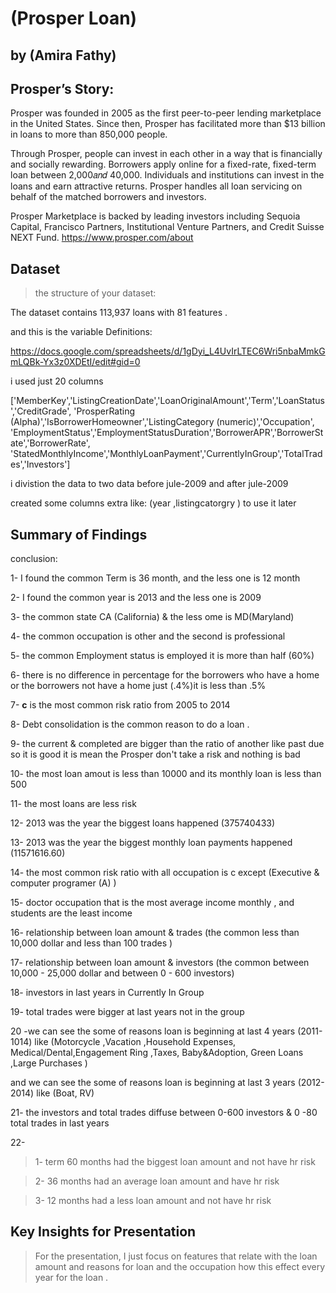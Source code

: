 # (Prosper Loan)
## by (Amira Fathy)

 ## Prosper’s Story:
Prosper was founded in 2005 as the first peer-to-peer lending marketplace in the United States. Since then, Prosper has facilitated more than $13 billion in loans to more than 850,000 people.

Through Prosper, people can invest in each other in a way that is financially and socially rewarding. Borrowers apply online for a fixed-rate, fixed-term loan between  2,000𝑎𝑛𝑑  40,000. Individuals and institutions can invest in the loans and earn attractive returns. Prosper handles all loan servicing on behalf of the matched borrowers and investors.

Prosper Marketplace is backed by leading investors including Sequoia Capital, Francisco Partners, Institutional Venture Partners, and Credit Suisse NEXT Fund. https://www.prosper.com/about

## Dataset

>  the structure of your dataset:

The dataset contains 113,937 loans with 81 features .

and this is the variable Definitions:

https://docs.google.com/spreadsheets/d/1gDyi_L4UvIrLTEC6Wri5nbaMmkGmLQBk-Yx3z0XDEtI/edit#gid=0

i used just 20 columns  

['MemberKey','ListingCreationDate','LoanOriginalAmount','Term','LoanStatus','CreditGrade',
 'ProsperRating (Alpha)','IsBorrowerHomeowner','ListingCategory (numeric)','Occupation',
 'EmploymentStatus','EmploymentStatusDuration','BorrowerAPR','BorrowerState','BorrowerRate',
 'StatedMonthlyIncome','MonthlyLoanPayment','CurrentlyInGroup','TotalTrades','Investors']
 
 
 i divistion the data to two data before jule-2009 and after jule-2009
 
 created some columns extra like: (year ,listingcatorgry ) to use it later 
 

## Summary of Findings


conclusion: 

1- I found  the common  Term is 36 month, and the less one is  12 month 

2- I found the common year is 2013 and the less one  is 2009 

3- the common state CA (California) & the less ome is MD(Maryland) 

4- the common occupation is other and the second is professional

5- the common Employment status is employed it is more than half (60%)

6- there is no difference in percentage for the borrowers who have a home or the borrowers not have a home just (.4%)it is less than .5%

7- **c** is the most common risk ratio from 2005 to 2014

8- Debt consolidation is the common reason to do a loan .

9- the current & completed are bigger than the ratio of another like past due so it is good it is mean the Prosper don't take a risk and 
nothing is bad


10- the most loan amout is less than 10000 and its monthly loan is less than 500

11- the most loans are less risk 

12- 2013 was the year the biggest loans happened (375740433)

13- 2013 was the year the biggest monthly loan payments happened (11571616.60)

14- the most common risk ratio with all occupation  is c except (Executive & computer programer (A) )

15- doctor occupation that is the most average income monthly , and students are the least income

16- relationship between loan amount & trades  (the common less than 10,000 dollar and less than 100 trades )

17- relationship between loan amount & investors (the common between 10,000 - 25,000 dollar and between 0 - 600 investors)

18- investors in last years in Currently In Group

19- total trades were bigger at last years   not in the group 

20 -we can see the some of reasons loan is beginning at last 4 years (2011-1014) like (Motorcycle ,Vacation ,Household Expenses, Medical/Dental,Engagement Ring ,Taxes, Baby&Adoption, Green Loans ,Large Purchases )

and we can see the some of reasons loan is beginning at last 3 years (2012-2014) like (Boat, RV)

21- the investors and total trades diffuse between 0-600 investors & 0 -80 total trades in last years 

22- 
>1- term 60 months had the biggest loan amount and not have hr risk

>2- 36 months had an average loan amount and have hr risk

> 3- 12 months had a less loan amount and not have hr risk


## Key Insights for Presentation

> For the presentation, I just focus on features that relate with the loan amount and reasons for loan and the occupation how this effect  every year  for  the loan .
